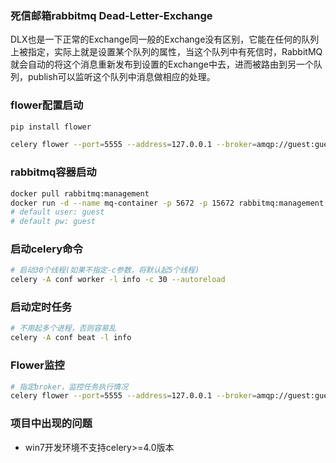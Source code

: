 ### 死信邮箱rabbitmq Dead-Letter-Exchange
DLX也是一下正常的Exchange同一般的Exchange没有区别，它能在任何的队列上被指定，实际上就是设置某个队列的属性，当这个队列中有死信时，RabbitMQ就会自动的将这个消息重新发布到设置的Exchange中去，进而被路由到另一个队列，publish可以监听这个队列中消息做相应的处理。

### flower配置启动

```bash
pip install flower
```

```bash
celery flower --port=5555 --address=127.0.0.1 --broker=amqp://guest:guest@localhost:5672//
```

### rabbitmq容器启动

```bash
docker pull rabbitmq:management
docker run -d --name mq-container -p 5672 -p 15672 rabbitmq:management
# default user: guest
# default pw: guest
```

### 启动celery命令

```bash
# 启动30个线程(如果不指定-c参数，将默认起5个线程)
celery -A conf worker -l info -c 30 --autoreload
```

### 启动定时任务

```bash
# 不用起多个进程，否则容易乱
celery -A conf beat -l info
```

### Flower监控

```bash
# 指定broker，监控任务执行情况
celery flower --port=5555 --address=127.0.0.1 --broker=amqp://guest:guest@164.52.33.18:5672//
```

### 项目中出现的问题

* win7开发环境不支持celery>=4.0版本